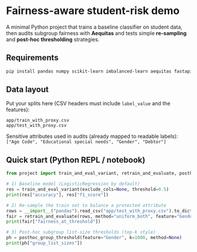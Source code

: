 # Fairness-aware student-risk demo

A minimal Python project that trains a baseline classifier on student data, then audits subgroup fairness with **Aequitas** and tests simple **re-sampling** and **post-hoc thresholding** strategies.

## Requirements

```bash
pip install pandas numpy scikit-learn imbalanced-learn aequitas fastapi
```

## Data layout

Put your splits here (CSV headers must include `label_value` and the features):

```
app/train_with_proxy.csv
app/test_with_proxy.csv
```

Sensitive attributes used in audits (already mapped to readable labels):
`["Age Code", "Educational special needs", "Gender", "Debtor"]`

## Quick start (Python REPL / notebook)

```python
from project import train_and_eval_variant, retrain_and_evaluate, posthoc_group_threshold

# 1) Baseline model (LogisticRegression by default)
res = train_and_eval_variant(exclude_cols=None, threshold=0.5)
print(res["accuracy"], res["f1_score"])

# 2) Re-sample the train set to balance a protected attribute
rows = __import__("pandas").read_csv("app/test_with_proxy.csv").to_dict("records")
fair = retrain_and_evaluate(rows, method="uniform_both", feature="Gender", threshold=0.5)
print(fair["fairness_at_threshold"])

# 3) Post-hoc subgroup list-size thresholds (top-k style)
ph = posthoc_group_threshold(feature="Gender", k=1000, method=None)
print(ph["group_list_sizes"])
```

